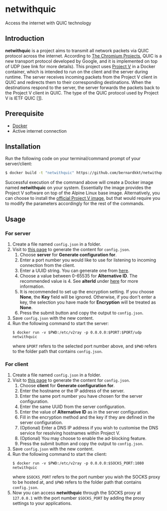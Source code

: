 # netwithquic
Access the internet with QUIC technology

## Introduction
**netwithquic** is a project aims to transmit all network packets via QUIC protocol across the internet. According to [The Chromium Projects](https://www.chromium.org/quic), QUIC is a new transport protocol developed by Google, and it is implemented on top of UDP (see link for more details). This project uses [Project V](https://github.com/v2ray/v2ray-core) in a Docker container, which is intended to run on the client and the server during runtime. The server receives incoming packets from the Project V client in QUIC and redirects them to their corresponding destinations. When the destinations respond to the server, the server forwards the packets back to the Project V client in QUIC. The type of the QUIC protocol used by Project V is IETF QUIC [[1](https://www.v2ray.com/en/configuration/transport/quic.html)].

## Prerequisite
* [Docker](https://docs.docker.com/engine/install/)
* Active internet connection

## Installation
Run the following code on your terminal/command prompt of your server/client:
```bash
$ docker build -t "netwithquic" https://github.com/bernardkkt/netwithquic.git
```
Successful execution of the command above will create a Docker image named **netwithquic** on your system. Essentially the image provides the Project V software on top of the Alpine Linux base image. Alternatively, you can choose to install the [official Project V image](https://hub.docker.com/r/v2ray/official), but that would require you to modify the parameters accordingly for the rest of the commands.

## Usage
### For server
1. Create a file named `config.json` in a folder.
2. Visit to [this page](https://bernardkkt.github.io/netwithquic/) to generate the content for `config.json`.
    1. Choose **server** for **Generate configuration for**.
    2. Enter a port number you would like to use for listening to incoming connection from the client.
    3. Enter a UUID string. You can generate one from [here](https://uuidgen.org/v/4).
    4. Choose a value between 0-65535 for **Alternative ID**. The recommended value is 4. See **alterId** under [here](https://v2ray.com/en/configuration/protocols/vmess.html#userobject) for more information.
    5. It is recommended to set up the encryption setting. If you choose **None**, the **Key** field will be ignored. Otherwise, if you don't enter a key, the selection you have made for **Encryption** will be treated as **None**.
    6. Press the submit button and copy the output to `config.json`.
3. Save `config.json` with the new content.
4. Run the following command to start the server:
   ```
   $ docker run -v $PWD:/etc/v2ray -p 0.0.0.0:$PORT:$PORT/udp netwithquic
   ```
   where `$PORT` refers to the selected port number above, and `$PWD` refers to the folder path that contains `config.json`.

### For client
1. Create a file named `config.json` in a folder.
2. Visit to [this page](https://bernardkkt.github.io/netwithquic/) to generate the content for `config.json`.
    1. Choose **client** for **Generate configuration for**.
    2. Enter the hostname or the IP address of the server.
    3. Enter the same port number you have chosen for the server configuration.
    4. Enter the same UUID from the server configuration.
    5. Enter the value of **Alternative ID** as in the server configuration.
    6. Fill in the encryption method and the key if they are defined in the server configuration.
    7. (Optional) Enter a DNS IP address if you wish to customise the DNS service for resolving hostnames within Project V.
    8. (Optional) You may choose to enable the ad-blocking feature.
    9. Press the submit button and copy the output to `config.json`.
3. Save `config.json` with the new content.
4. Run the following command to start the client:
   ```
   $ docker run -v $PWD:/etc/v2ray -p 0.0.0.0:$SOCKS_PORT:1080 netwithquic
   ```
   where `$SOCKS_PORT` refers to the port number you wish the SOCKS proxy to be hosted at, and `$PWD` refers to the folder path that contains `config.json`.
5. Now you can access **netwithquic** through the SOCKS proxy at `127.0.0.1` with the port number `$SOCKS_PORT` by adding the proxy settings to your applications.
